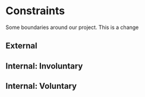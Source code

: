 # Constraints

<!-- this file is just a template, modify it as much as you need -->

Some boundaries around our project.
This is a change

## External

<!--
  constraints coming from the outside that your team has no control over. these may include:
  - project deadlines
  - grading criteria
  - ...
-->

## Internal: Involuntary

<!--
  constraints that come from within your team, and you have no control over. they may include:
  - each of your individual skill levels
  - amount of time available to work on the project
  - ...
-->

## Internal: Voluntary

<!--
  constraints that your team decided on to help scope the project. they may include:
  - coding style & conventions
  - a PR checklist for the project repository
  - the number of hours you want to spend working
  - limiting technologies to focus on a specific one
  - ...
-->

